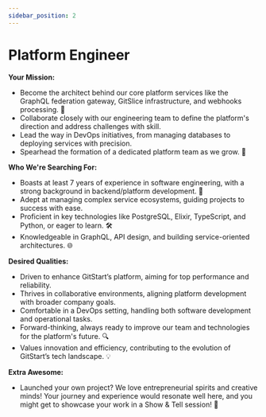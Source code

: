 ```yaml
---
sidebar_position: 2
---
```


# Platform Engineer

**Your Mission:**
- Become the architect behind our core platform services like the GraphQL federation gateway, GitSlice infrastructure, and webhooks processing. 🚀
- Collaborate closely with our engineering team to define the platform's direction and address challenges with skill.
- Lead the way in DevOps initiatives, from managing databases to deploying services with precision.
- Spearhead the formation of a dedicated platform team as we grow. 🌱

**Who We're Searching For:**
- Boasts at least 7 years of experience in software engineering, with a strong background in backend/platform development. 💼
- Adept at managing complex service ecosystems, guiding projects to success with ease.
- Proficient in key technologies like PostgreSQL, Elixir, TypeScript, and Python, or eager to learn. 🛠
- Knowledgeable in GraphQL, API design, and building service-oriented architectures. 🌐

**Desired Qualities:**
- Driven to enhance GitStart’s platform, aiming for top performance and reliability.
- Thrives in collaborative environments, aligning platform development with broader company goals.
- Comfortable in a DevOps setting, handling both software development and operational tasks.
- Forward-thinking, always ready to improve our team and technologies for the platform's future. 🔍
- Values innovation and efficiency, contributing to the evolution of GitStart’s tech landscape. 💡

**Extra Awesome:**
- Launched your own project? We love entrepreneurial spirits and creative minds! Your journey and experience would resonate well here, and you might get to showcase your work in a Show & Tell session! 🎤


<!-- **Your Mission Should You Choose to Accept:**
- Be the mastermind behind our key platform services like the GraphQL federation gateway, GitSlice infrastructure, and the wizardry of webhooks processing. 🧙‍♂️
- Join forces with our engineering allies to map out the platform’s future and tackle service quests with finesse.
- Take the helm of DevOps adventures, from database realms to deploying services with precision.
- Lead the charge in crafting a dedicated platform squad as our saga unfolds. 🛡️

**The Hero We’re Scouting For:**
- Brings a treasure trove of at least 7 years in software engineering, with tales of valor in backend/platform development. 🗝️
- Commands the art of navigating complex service landscapes, steering projects to glory with minimal maps.
- Skilled in the arcane languages of PostgreSQL, Elixir, TypeScript, and Python, or a quick study in mastering them. 📚
- Versed in the ancient lore of GraphQL, API craftsmanship, and the weaving of service-oriented architectures. 🕸️

**Champion Qualities: 🛡️**
- Embarks on a quest to champion GitStart’s platform, ensuring its prowess and steadfastness.
- Flourishes in the fellowship of teams, merging platform quests with the guild’s overarching ambitions.
- A stalwart in the DevOps domain, balancing the dual blades of development and operational mastery.
- Seeks the horizon, ever-ready to bolster our ranks and resources in anticipation of the platform’s destiny. 🌅
- A sage of innovation and efficiency, casting advancements in GitStart’s technological saga. 🧪

**Bonus Points: 🌠**
- If you’ve ever set sail on your own venture, no matter the scale, you’ll find kindred spirits here. Our guild is rich with creators and dreamers, eager to hear the tales of your journey. There’s even a stage for you to share your epic in a Show & Tell! 🎤 -->
